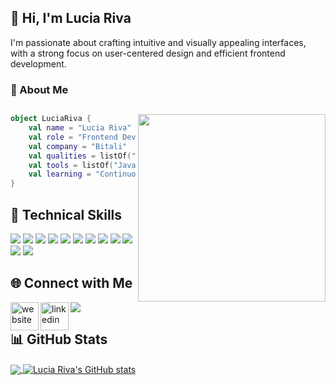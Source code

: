 ## **👋 Hi, I'm Lucia Riva**
<p>I'm passionate about crafting intuitive and visually appealing interfaces, with a strong focus on user-centered design and efficient frontend development.</p>

### 🌟 About Me

## <img align="right" width="300" src="https://i2.wp.com/allhtaccess.info/wp-content/uploads/2018/03/programming.gif?fit=1281%2C716&ssl=1" />

```kotlin
object LuciaRiva {
    val name = "Lucia Riva"
    val role = "Frontend Developer & UX/UI Designer"
    val company = "Bitali"
    val qualities = listOf("Proactive", "Autonomous", "Dynamic", "Organized", "Problem Solver")
    val tools = listOf("JavaScript", "Angular", "HTML5", "CSS3", "Node.js", "Redux", "Figma", "Adobe XD","Jest", "Illustrator", "Trello", "Jira")
    val learning = "Continuously improving skills and staying updated with the latest trends."
}
```

## **🚀 Technical Skills**  

<p align="left">
  <img src="https://img.shields.io/badge/JavaScript-F7DF1E?style=for-the-badge&logo=javascript&logoColor=black" />
  <img src="https://img.shields.io/badge/Angular-DD0031?style=for-the-badge&logo=angular&logoColor=white" />
  <img src="https://img.shields.io/badge/HTML5-E34F26?style=for-the-badge&logo=html5&logoColor=white" />
  <img src="https://img.shields.io/badge/CSS3-1572B6?style=for-the-badge&logo=css3&logoColor=white" />
  <img src="https://img.shields.io/badge/Node.js-339933?style=for-the-badge&logo=nodedotjs&logoColor=white" />
  <img src="https://img.shields.io/badge/Redux-764ABC?style=for-the-badge&logo=redux&logoColor=white" />
  <img src="https://img.shields.io/badge/Figma-F24E1E?style=for-the-badge&logo=figma&logoColor=white" />
  <img src="https://img.shields.io/badge/Adobe%20XD-FF61F6?style=for-the-badge&logo=adobe-xd&logoColor=white" />
  <img src="https://img.shields.io/badge/Illustrator-FF9A00?style=for-the-badge&logo=adobe-illustrator&logoColor=white" />
  <img src="https://img.shields.io/badge/Trello-0052CC?style=for-the-badge&logo=trello&logoColor=white" />
  <img src="https://img.shields.io/badge/Jira-0052CC?style=for-the-badge&logo=jira&logoColor=white" />
  <img src="https://img.shields.io/badge/Jest-C21325?style=for-the-badge&logo=jest&logoColor=white" />
</p>

## **🌐 Connect with Me**
<img align="left" alt="website" width="45px" src="https://img.icons8.com/fluency/48/000000/domain.png" />
<img align="left" alt="linkedin" width="45px" src="https://img.icons8.com/fluency/48/000000/linkedin.png" />
<a href="https://www.behance.net/LRiva"><img src="https://img.icons8.com/color/48/000000/behance.png"/></a>

## **📊 GitHub Stats**

<a href="https://github.com/luciariva">
  <img align="center" src="https://github-readme-stats.vercel.app/api/top-langs/?username=luciariva&theme=merko&hide_langs_below=1" />
</a>

<a href="https://github.com/luciariva">
 <img align="center" src="https://github-readme-stats.vercel.app/api?username=luciariva&show_icons=true&theme=merko&line_height=27" alt="Lucia Riva's GitHub stats"/>
</a>


<br>
